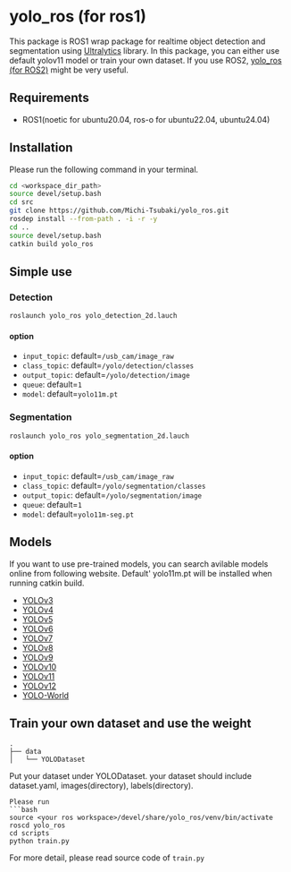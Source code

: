 # yolo_ros (for ros1)
This package is ROS1 wrap package for realtime object detection and segmentation using [Ultralytics](https://github.com/ultralytics/ultralytics) library. In this package, you can either use default yolov11 model or train your own dataset.
If you use ROS2, [yolo_ros (for ROS2)](https://github.com/mgonzs13/yolo_ros) might be very useful.

## Requirements
- ROS1(noetic for ubuntu20.04, ros-o for ubuntu22.04, ubuntu24.04)

## Installation
Please run the following command in your terminal.
```bash
cd <workspace_dir_path>
source devel/setup.bash
cd src
git clone https://github.com/Michi-Tsubaki/yolo_ros.git
rosdep install --from-path . -i -r -y
cd ..
source devel/setup.bash
catkin build yolo_ros
```

## Simple use
### Detection
```bash
roslaunch yolo_ros yolo_detection_2d.lauch
```
#### option
- `input_topic`: default=`/usb_cam/image_raw`
- `class_topic`: default=`/yolo/detection/classes`
- `output_topic`: default=`/yolo/detection/image`
- `queue`: default=`1`
- `model`: default=`yolo11m.pt`



### Segmentation
```bash
roslaunch yolo_ros yolo_segmentation_2d.lauch
```
#### option
- `input_topic`: default=`/usb_cam/image_raw`
- `class_topic`: default=`/yolo/segmentation/classes`
- `output_topic`: default=`/yolo/segmentation/image`
- `queue`: default=`1`
- `model`: default=`yolo11m-seg.pt`


## Models
If you want to use pre-trained models, you can search avilable models online from following website. Default' yolo11m.pt will be installed when running catkin build.
- [YOLOv3](https://docs.ultralytics.com/models/yolov3/)
- [YOLOv4](https://docs.ultralytics.com/models/yolov4/)
- [YOLOv5](https://docs.ultralytics.com/models/yolov5/)
- [YOLOv6](https://docs.ultralytics.com/models/yolov6/)
- [YOLOv7](https://docs.ultralytics.com/models/yolov7/)
- [YOLOv8](https://docs.ultralytics.com/models/yolov8/)
- [YOLOv9](https://docs.ultralytics.com/models/yolov9/)
- [YOLOv10](https://docs.ultralytics.com/models/yolov10/)
- [YOLOv11](https://docs.ultralytics.com/models/yolo11/)
- [YOLOv12](https://docs.ultralytics.com/models/yolo12/)
- [YOLO-World](https://docs.ultralytics.com/models/yolo-world/)

## Train your own dataset and use the weight
```
.
├── data
│   └── YOLODataset
```
Put your dataset under YOLODataset. your dataset should include dataset.yaml, images(directory), labels(directory).
```
Please run
```bash
source <your ros workspace>/devel/share/yolo_ros/venv/bin/activate
roscd yolo_ros
cd scripts
python train.py
```
For more detail, please read source code of `train.py`
